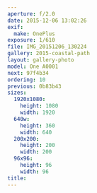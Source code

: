 ```yaml
---
aperture: f/2.0
date: 2015-12-06 13:02:26
exif:
  make: OnePlus
exposure: 1/610
file: IMG_20151206_130224
gallery: 2015-coastal-path
layout: gallery-photo
model: One A0001
next: 97f4b34
ordering: 10
previous: 0b83b43
sizes:
  1920x1080:
    height: 1080
    width: 1920
  640w:
    height: 360
    width: 640
  200x200:
    height: 200
    width: 200
  96x96:
    height: 96
    width: 96
title: 
---
```

